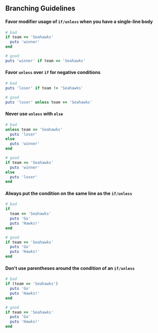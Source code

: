 ## Branching Guidelines


#### Favor modifier usage of `if/unless` when you have a single-line body

```ruby
# bad
if team == 'Seahawks'
  puts 'winner'
end

# good
puts 'winner' if team == 'Seahawks'
```


#### Favor `unless` over `if` for negative conditions

```ruby
# bad
puts 'loser' if team != 'Seahawks'

# good
puts 'loser' unless team == 'Seahawks'
```


#### Never use `unless` with `else`

```ruby
# bad
unless team == 'Seahawks'
  puts 'loser'
else
  puts 'winner'
end

# good
if team == 'Seahawks'
  puts 'winner'
else
  puts 'loser'
end
```


#### Always put the condition on the same line as the `if/unless`

```ruby
# bad
if
  team == 'Seahawks'
  puts 'Go'
  puts 'Hawks!'
end

# good
if team == 'Seahawks'
  puts 'Go'
  puts 'Hawks!'
end
```


#### Don't use parentheses around the condition of an `if/unless`

```ruby
# bad
if (team == 'Seahawks')
  puts 'Go'
  puts 'Hawks!'
end

# good
if team == 'Seahawks'
  puts 'Go'
  puts 'Hawks!'
end
```
